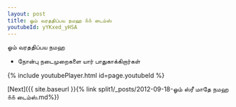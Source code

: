 ```yaml
---
layout: post
title: ஓம் வரததிப்பய நமஹ ௧௧ டைம்ஸ்
youtubeId: yYKxed_yHSA
---
```

 
 
 ஓம் வரததிப்பய நமஹ  
 
 -  நோன்பு நடைமுறைகளை யார் பாதுகாக்கிறார்கள் 
 
  
 
  
 
 
 
 
 
 


{% include youtubePlayer.html id=page.youtubeId %}
 
[Next]({{ site.baseurl }}{% link  split1/_posts/2012-09-18-ஓம் ஸ்ரீ மாதே நமஹ ௧௧ டைம்ஸ்.md%})
 
